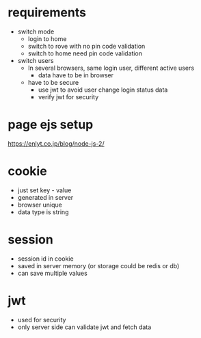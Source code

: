 # requirements

- switch mode
  - login to home
  - switch to rove with no pin code validation
  - switch to home need pin code validation
- switch users
  - In several browsers, same login user, different active users
    - data have to be in browser
  - have to be secure
    - use jwt to avoid user change login status data
    - verify jwt for security

# page ejs setup

https://enlyt.co.jp/blog/node-js-2/

# cookie

- just set key - value
- generated in server
- browser unique
- data type is string

# session

- session id in cookie
- saved in server memory (or storage could be redis or db)
- can save multiple values

# jwt

- used for security
- only server side can validate jwt and fetch data
